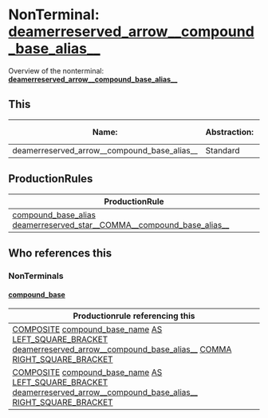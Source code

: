 # NonTerminal: **[deamerreserved_arrow__compound_base_alias__](./deamerreserved_arrow__compound_base_alias__.md)**

Overview of the nonterminal: **[deamerreserved_arrow__compound_base_alias__](./deamerreserved_arrow__compound_base_alias__.md)**



## This

| Name:                | Abstraction:    | Is Inlined |
| -------------------- | --------------- | ---------- |
| deamerreserved_arrow__compound_base_alias__ | Standard | Yes |



## ProductionRules

| ProductionRule |
| ---- |
| [compound_base_alias](./compound_base_alias.md) [deamerreserved_star__COMMA__compound_base_alias__](./deamerreserved_star__COMMA__compound_base_alias__.md)  |




## Who references this

### NonTerminals


#### [compound_base](./../Grammar/compound_base.md)

| Productionrule referencing this                      |
| ---------------------------------------------------- |
| [COMPOSITE](./../Lexicon/COMPOSITE.md) [compound_base_name](./compound_base_name.md) [AS](./../Lexicon/AS.md) [LEFT_SQUARE_BRACKET](./../Lexicon/LEFT_SQUARE_BRACKET.md) [deamerreserved_arrow__compound_base_alias__](./deamerreserved_arrow__compound_base_alias__.md) [COMMA](./../Lexicon/COMMA.md) [RIGHT_SQUARE_BRACKET](./../Lexicon/RIGHT_SQUARE_BRACKET.md)  |
| [COMPOSITE](./../Lexicon/COMPOSITE.md) [compound_base_name](./compound_base_name.md) [AS](./../Lexicon/AS.md) [LEFT_SQUARE_BRACKET](./../Lexicon/LEFT_SQUARE_BRACKET.md) [deamerreserved_arrow__compound_base_alias__](./deamerreserved_arrow__compound_base_alias__.md) [RIGHT_SQUARE_BRACKET](./../Lexicon/RIGHT_SQUARE_BRACKET.md)  |



